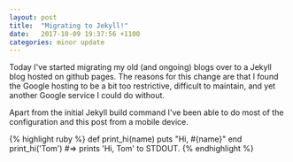 ```yaml
---
layout: post
title:  "Migrating to Jekyll!"
date:   2017-10-09 19:37:56 +1100
categories: minor update
---
```


Today I've started migrating my old (and ongoing) blogs over to a Jekyll blog hosted on github pages. The reasons for this change are that I found the Google hosting to be a bit too restrictive, difficult to maintain, and yet another Google service I could do without.

Apart from the initial Jekyll build command I've been able to do most of the configuration and this post from a mobile device.

{% highlight ruby %}
def print_hi(name)
  puts "Hi, #{name}"
end
print_hi('Tom')
#=> prints 'Hi, Tom' to STDOUT.
{% endhighlight %}


